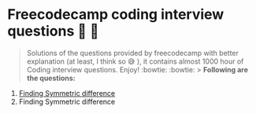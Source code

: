 # **Freecodecamp coding interview questions :scroll: :scroll:**
>Solutions of the questions provided by freecodecamp with better explanation (at least, I think so :sweat_smile: ), it contains almost 1000 hour of Coding interview questions. Enjoy! :bowtie: :bowtie: >
**Following are the questions:**
<ol>
<a href="https://github.com/mishra-anubhav/Free-code-camp-coding-interview-questions/tree/main/Algorithms"><li> Finding Symmetric difference</li></a>
<li> Finding Symmetric difference</li>

</ol>
